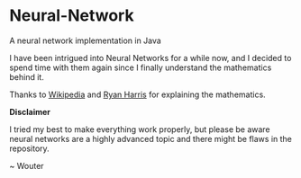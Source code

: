# Neural-Network

A neural network implementation in Java

I have been intrigued into Neural Networks for a while now, and I decided to spend time with them again since I finally understand the mathematics behind it.

Thanks to [Wikipedia](https://en.wikipedia.org/wiki/Backpropagation) and [Ryan Harris](https://www.youtube.com/user/nqramjets) for explaining the mathematics.

**Disclaimer**

I tried my best to make everything work properly, but please be aware neural networks are a highly advanced topic and there might be flaws in the repository.

~ Wouter
